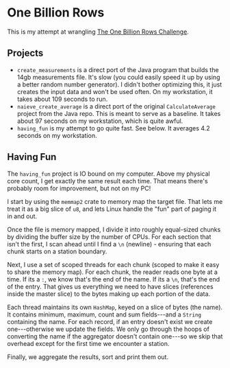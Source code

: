 # One Billion Rows

This is my attempt at wrangling [The One Billion Rows Challenge](https://github.com/gunnarmorling/1brc/tree/main).

## Projects

* `create_measurements` is a direct port of the Java program that builds the 14gb measurements file. It's slow (you could easily speed it up by using a better random number generator). I didn't bother optimizing this, it just creates the input data and won't be used often. On my workstation, it takes about 109 seconds to run.
* `naieve_create_average` is a direct port of the original `CalculateAverage` project from the Java repo. This is meant to serve as a baseline. It takes about 97 seconds on my workstation, which is quite awful.
* `having_fun` is my attempt to go quite fast. See below. It averages 4.2 seconds on my workstation.

## Having Fun

The `having_fun` project is IO bound on my computer. Above my physical core count, I get exactly the same result each time. That means there's probably room for improvement, but not on my PC!

I start by using the `memmap2` crate to memory map the target file. That lets me treat it as a big slice of 
`u8`, and lets Linux handle the "fun" part of paging it in and out.

Once the file is memory mapped, I divide it into roughly equal-sized chunks by dividing the buffer size by the number of CPUs.
For each section that isn't the first, I scan ahead until I find a `\n` (newline) - ensuring that each chunk starts on a
station boundary.

Next, I use a set of scoped threads for each chunk (scoped to make it easy to share the memory map). For each chunk,
the reader reads one byte at a time. If its a `:`, we know that's the end of the name. If its a `\n`, that's the end of the entry.
That gives us everything we need to have slices (references inside the master slice) to the bytes making up each portion
of the data.

Each thread maintains its own `HashMap`, keyed on a slice of bytes (the name). It contains minimum, maximum,
count and sum fields---and a `String` containing the name. For each record, if an entry doesn't exist
we create one---otherwise we update the fields. We only go through the hoops of converting the name
if the aggregator doesn't contain one---so we skip that overhead except for the first time we encounter
a station.

Finally, we aggregate the results, sort and print them out.




